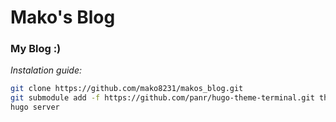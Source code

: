 # Mako's Blog 

### My Blog :)

*Instalation guide:*

```sh
git clone https://github.com/mako8231/makos_blog.git
git submodule add -f https://github.com/panr/hugo-theme-terminal.git themes/terminal
hugo server

```
